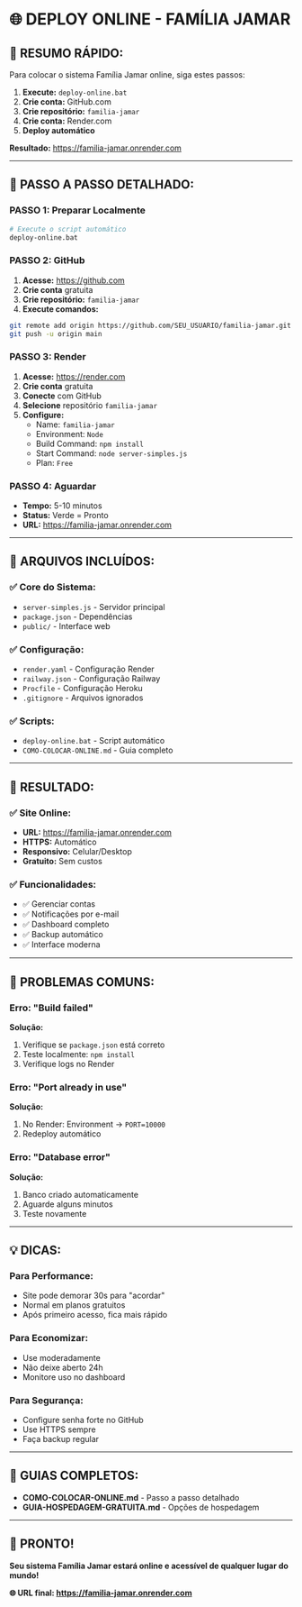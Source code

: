 # 🌐 **DEPLOY ONLINE - FAMÍLIA JAMAR**

## 🎯 **RESUMO RÁPIDO:**

Para colocar o sistema Família Jamar online, siga estes passos:

1. **Execute:** `deploy-online.bat`
2. **Crie conta:** GitHub.com
3. **Crie repositório:** `familia-jamar`
4. **Crie conta:** Render.com
5. **Deploy automático**

**Resultado:** https://familia-jamar.onrender.com

---

## 🚀 **PASSO A PASSO DETALHADO:**

### **PASSO 1: Preparar Localmente**
```bash
# Execute o script automático
deploy-online.bat
```

### **PASSO 2: GitHub**
1. **Acesse:** https://github.com
2. **Crie conta** gratuita
3. **Crie repositório:** `familia-jamar`
4. **Execute comandos:**
```bash
git remote add origin https://github.com/SEU_USUARIO/familia-jamar.git
git push -u origin main
```

### **PASSO 3: Render**
1. **Acesse:** https://render.com
2. **Crie conta** gratuita
3. **Conecte** com GitHub
4. **Selecione** repositório `familia-jamar`
5. **Configure:**
   - Name: `familia-jamar`
   - Environment: `Node`
   - Build Command: `npm install`
   - Start Command: `node server-simples.js`
   - Plan: `Free`

### **PASSO 4: Aguardar**
- **Tempo:** 5-10 minutos
- **Status:** Verde = Pronto
- **URL:** https://familia-jamar.onrender.com

---

## 📁 **ARQUIVOS INCLUÍDOS:**

### **✅ Core do Sistema:**
- `server-simples.js` - Servidor principal
- `package.json` - Dependências
- `public/` - Interface web

### **✅ Configuração:**
- `render.yaml` - Configuração Render
- `railway.json` - Configuração Railway
- `Procfile` - Configuração Heroku
- `.gitignore` - Arquivos ignorados

### **✅ Scripts:**
- `deploy-online.bat` - Script automático
- `COMO-COLOCAR-ONLINE.md` - Guia completo

---

## 🎯 **RESULTADO:**

### **✅ Site Online:**
- **URL:** https://familia-jamar.onrender.com
- **HTTPS:** Automático
- **Responsivo:** Celular/Desktop
- **Gratuito:** Sem custos

### **✅ Funcionalidades:**
- ✅ Gerenciar contas
- ✅ Notificações por e-mail
- ✅ Dashboard completo
- ✅ Backup automático
- ✅ Interface moderna

---

## 🚨 **PROBLEMAS COMUNS:**

### **Erro: "Build failed"**
**Solução:**
1. Verifique se `package.json` está correto
2. Teste localmente: `npm install`
3. Verifique logs no Render

### **Erro: "Port already in use"**
**Solução:**
1. No Render: Environment → `PORT=10000`
2. Redeploy automático

### **Erro: "Database error"**
**Solução:**
1. Banco criado automaticamente
2. Aguarde alguns minutos
3. Teste novamente

---

## 💡 **DICAS:**

### **Para Performance:**
- Site pode demorar 30s para "acordar"
- Normal em planos gratuitos
- Após primeiro acesso, fica mais rápido

### **Para Economizar:**
- Use moderadamente
- Não deixe aberto 24h
- Monitore uso no dashboard

### **Para Segurança:**
- Configure senha forte no GitHub
- Use HTTPS sempre
- Faça backup regular

---

## 📖 **GUIAS COMPLETOS:**

- **COMO-COLOCAR-ONLINE.md** - Passo a passo detalhado
- **GUIA-HOSPEDAGEM-GRATUITA.md** - Opções de hospedagem

---

## 🎊 **PRONTO!**

**Seu sistema Família Jamar estará online e acessível de qualquer lugar do mundo!**

**🌐 URL final: https://familia-jamar.onrender.com** 